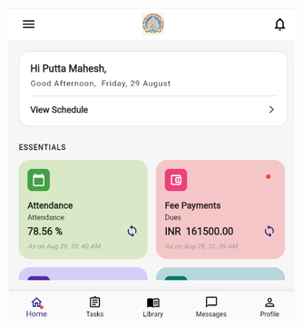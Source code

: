 ![image alt](https://raw.githubusercontent.com/PuttaMahesh33/CampX/e9244be250e43e2d7714b570472f3e6efc6a9cbf/Screenshot%202025-08-31%20133821.png)
